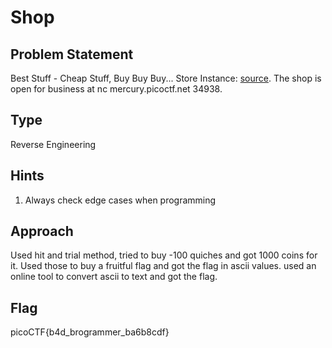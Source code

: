 # Shop

## Problem Statement

Best Stuff - Cheap Stuff, Buy Buy Buy... Store Instance: [source](https://mercury.picoctf.net/static/d2c8c9ee59822de6776dd8f20af63b91/source). The shop is open for business at nc mercury.picoctf.net 34938.

## Type

Reverse Engineering

## Hints

1. Always check edge cases when programming

## Approach

Used hit and trial method, tried to buy -100 quiches and got 1000 coins for it. Used those to buy a fruitful flag and got the flag in ascii values. used an online tool to convert ascii to text and got the flag.
## Flag

picoCTF{b4d_brogrammer_ba6b8cdf}